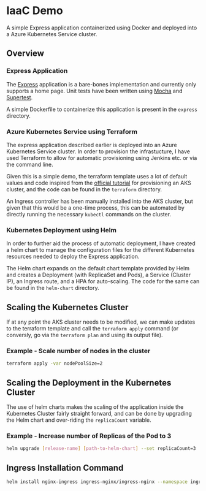 # IaaC Demo

A simple Express application containerized using Docker and deployed into a Azure Kubernetes Service cluster. 

## Overview

### Express Application

The [Express](https://expressjs.com/) application is a bare-bones implementation and currently only supports a home page. Unit tests have been written using [Mocha](https://mochajs.org/) and [Supertest](https://www.npmjs.com/package/supertest).

A simple Dockerfile to containerize this application is present in the `express` directory. 

### Azure Kubernetes Service using Terraform

The express application described earlier is deployed into an Azure Kubernetes Service cluster. In order to provision the infrastucture, I have used Terraform to allow for automatic provisioning using Jenkins etc. or via the command line. 

Given this is a simple demo, the terraform template uses a lot of default values and code inspired from the [official tutorial](https://learn.hashicorp.com/tutorials/terraform/aks) for provisioning an AKS cluster, and the code can be found in the `terraform` directory.

An Ingress controller has been manually installed into the AKS cluster, but given that this would be a one-time process, this can be automated by directly running the necessary `kubectl` commands on the cluster.

### Kubernetes Deployment using Helm

In order to further aid the process of automatic deployment, I have created a helm chart to manage the configuration files for the different Kubernetes resources needed to deploy the Express application. 

The Helm chart expands on the default chart template provided by Helm and creates a Deployment (with ReplicaSet and Pods), a Service (Cluster IP), an Ingress route, and a HPA for auto-scaling. The code for the same can be found in the `helm-chart` directory. 

## Scaling the Kubernetes Cluster

If at any point the AKS cluster needs to be modified, we can make updates to the terraform template and call the `terraform apply` command (or conversly, go via the `terraform plan` and using its output file).

### Example - Scale number of nodes in the cluster
```bash
terraform apply -var nodePoolSize=2
```

## Scaling the Deployment in the Kubernetes Cluster

The use of helm charts makes the scaling of the application inside the Kubernetes Cluster fairly straight forward, and can be done by upgrading the Helm chart and over-riding the `replicaCount` variable. 

### Example - Increase number of Replicas of the Pod to 3

```bash
helm upgrade [release-name] [path-to-helm-chart] --set replicaCount=3
```

## Ingress Installation Command

```bash
helm install nginx-ingress ingress-nginx/ingress-nginx --namespace ingress-basic --set controller.replicaCount=2 --set controller.nodeSelector."beta\.kubernetes\.io/os"=linux --set defaultBackend.nodeSelector."beta\.kubernetes\.io/os"=linux --set controller.admissionWebhooks.patch.nodeSelector."beta\.kubernetes\.io/os"=linux
```